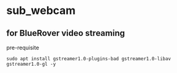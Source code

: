# sub_webcam
## for BlueRover video streaming
pre-requisite
```
sudo apt install gstreamer1.0-plugins-bad gstreamer1.0-libav gstreamer1.0-gl -y
```
